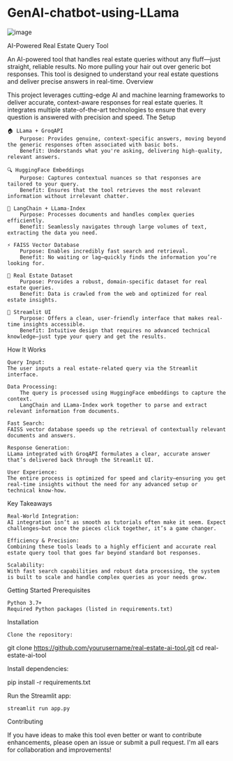 # GenAI-chatbot-using-LLama

![image](https://github.com/user-attachments/assets/3f877340-a1c8-40a0-a29e-5cfdb8506092)


AI-Powered Real Estate Query Tool

An AI-powered tool that handles real estate queries without any fluff—just straight, reliable results. No more pulling your hair out over generic bot responses. This tool is designed to understand your real estate questions and deliver precise answers in real-time.
Overview

This project leverages cutting-edge AI and machine learning frameworks to deliver accurate, context-aware responses for real estate queries. It integrates multiple state-of-the-art technologies to ensure that every question is answered with precision and speed.
The Setup

    🏠 LLama + GroqAPI
        Purpose: Provides genuine, context-specific answers, moving beyond the generic responses often associated with basic bots.
        Benefit: Understands what you're asking, delivering high-quality, relevant answers.

    🔍 HuggingFace Embeddings
        Purpose: Captures contextual nuances so that responses are tailored to your query.
        Benefit: Ensures that the tool retrieves the most relevant information without irrelevant chatter.

    📜 LangChain + LLama-Index
        Purpose: Processes documents and handles complex queries efficiently.
        Benefit: Seamlessly navigates through large volumes of text, extracting the data you need.

    ⚡ FAISS Vector Database
        Purpose: Enables incredibly fast search and retrieval.
        Benefit: No waiting or lag—quickly finds the information you’re looking for.

    💾 Real Estate Dataset
        Purpose: Provides a robust, domain-specific dataset for real estate queries.
        Benefit: Data is crawled from the web and optimized for real estate insights.

    🚀 Streamlit UI
        Purpose: Offers a clean, user-friendly interface that makes real-time insights accessible.
        Benefit: Intuitive design that requires no advanced technical knowledge—just type your query and get the results.

How It Works

    Query Input:
    The user inputs a real estate-related query via the Streamlit interface.

    Data Processing:
        The query is processed using HuggingFace embeddings to capture the context.
        LangChain and LLama-Index work together to parse and extract relevant information from documents.

    Fast Search:
    FAISS vector database speeds up the retrieval of contextually relevant documents and answers.

    Response Generation:
    LLama integrated with GroqAPI formulates a clear, accurate answer that’s delivered back through the Streamlit UI.

    User Experience:
    The entire process is optimized for speed and clarity—ensuring you get real-time insights without the need for any advanced setup or technical know-how.

Key Takeaways

    Real-World Integration:
    AI integration isn’t as smooth as tutorials often make it seem. Expect challenges—but once the pieces click together, it’s a game changer.

    Efficiency & Precision:
    Combining these tools leads to a highly efficient and accurate real estate query tool that goes far beyond standard bot responses.

    Scalability:
    With fast search capabilities and robust data processing, the system is built to scale and handle complex queries as your needs grow.

Getting Started
Prerequisites

    Python 3.7+
    Required Python packages (listed in requirements.txt)

Installation

    Clone the repository:

git clone https://github.com/yourusername/real-estate-ai-tool.git
cd real-estate-ai-tool

Install dependencies:

pip install -r requirements.txt

Run the Streamlit app:

    streamlit run app.py

Contributing

If you have ideas to make this tool even better or want to contribute enhancements, please open an issue or submit a pull request. I'm all ears for collaboration and improvements!

